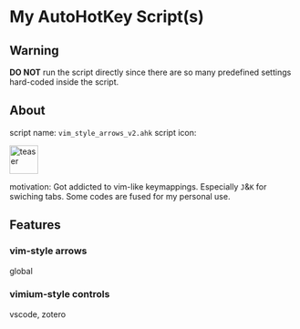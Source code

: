 # My AutoHotKey Script(s)

## Warning

**DO NOT** run the script directly since there are so many predefined settings hard-coded inside the script.

## About
script name: `vim_style_arrows_v2.ahk`
script icon: <p align="left"><img src="vim_style_arrows.ico" alt="teaser" height=50px/></p>

motivation: Got addicted to vim-like keymappings. Especially `J`&`K` for swiching tabs. Some codes are fused for my personal use.

## Features

### vim-style arrows
global
### vimium-style controls
vscode, zotero
